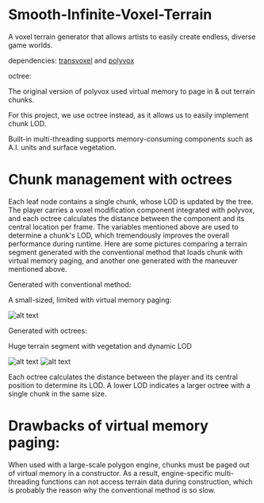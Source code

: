 # Smooth-Infinite-Voxel-Terrain
A voxel terrain generator that allows artists to easily create endless, diverse game worlds.

dependencies: [transvoxel](transvoxel.org) and [polyvox](volumesoffun.com)

octree: 

The original version of polyvox used virtual memory to page in & out terrain chunks.

For this project, we use octree instead, as it allows us to easily implement chunk LOD.

Built-in multi-threading supports memory-consuming components such as A.I. units and surface vegetation.

# Chunk management with octrees
Each leaf node contains a single chunk, whose LOD is updated by the tree. The player carries a voxel modification component integrated with polyvox, and each octree calculates the distance between the component and its central location per frame. The variables mentioned above are used to determine a chunk's LOD, which tremendously improves the overall performance during runtime. Here are some pictures comparing a terrain segment generated with the conventional method that loads chunk with virtual memory paging, and another one generated with the maneuver mentioned above.

Generated with conventional method:

A small-sized, limited with virtual memory paging:

![alt text](https://i2.wp.com/cplusplusgametricks.files.wordpress.com/2017/12/screen-shot-2017-12-19-at-10-38-31-pm.png?ssl=1&w=450)

Generated with octrees:

Huge terrain segment with vegetation and dynamic LOD

![alt text](https://i0.wp.com/cplusplusgametricks.files.wordpress.com/2017/12/screen-shot-2017-12-27-at-10-11-12-pm.png?ssl=1&w=450)
![alt text](https://i0.wp.com/cplusplusgametricks.files.wordpress.com/2017/12/screen-shot-2017-12-27-at-10-11-47-pm.png?ssl=1&w=450)

Each octree calculates the distance between the player and its central position to determine its LOD. A lower LOD indicates a larger octree with a single chunk in the same size.

# Drawbacks of virtual memory paging:
When used with a large-scale polygon engine, chunks must be paged out of virtual memory in a constructor. As a result, engine-specific multi-threading functions can not access terrain data during construction, which is probably the reason why the conventional method is so slow.
